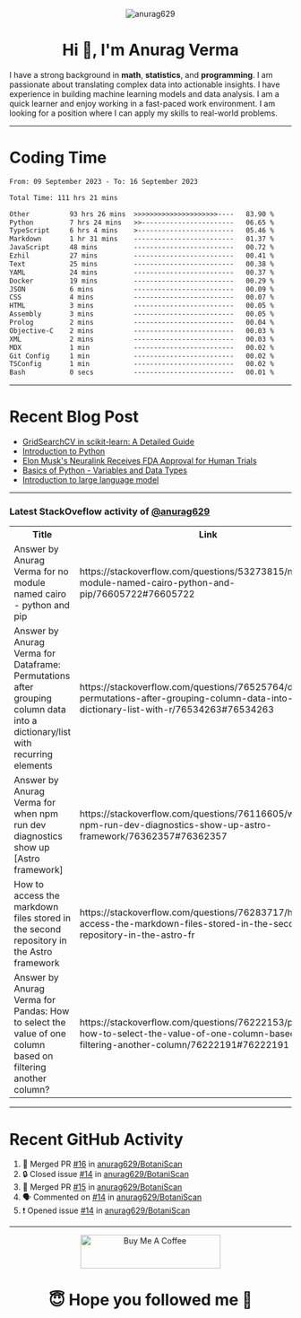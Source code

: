 

<p align="center"> <img src="https://komarev.com/ghpvc/?username=anurag629&label=Profile%20views&color=0e75b6&style=flat" alt="anurag629" /> </p>

<h1 align="center">Hi 👋, I'm Anurag Verma</h1>

I have a strong background in **math**, **statistics**, and **programming**. I am passionate about translating complex data into actionable insights. I have experience in building machine learning models and data analysis. I am a quick learner and enjoy working in a fast-paced work environment. I am looking for a position where I can apply my skills to real-world problems.

---

# Coding Time 
<!--START_SECTION:waka-->

```txt
From: 09 September 2023 - To: 16 September 2023

Total Time: 111 hrs 21 mins

Other          93 hrs 26 mins  >>>>>>>>>>>>>>>>>>>>>----   83.90 %
Python         7 hrs 24 mins   >>-----------------------   06.65 %
TypeScript     6 hrs 4 mins    >------------------------   05.46 %
Markdown       1 hr 31 mins    -------------------------   01.37 %
JavaScript     48 mins         -------------------------   00.72 %
Ezhil          27 mins         -------------------------   00.41 %
Text           25 mins         -------------------------   00.38 %
YAML           24 mins         -------------------------   00.37 %
Docker         19 mins         -------------------------   00.29 %
JSON           6 mins          -------------------------   00.09 %
CSS            4 mins          -------------------------   00.07 %
HTML           3 mins          -------------------------   00.05 %
Assembly       3 mins          -------------------------   00.05 %
Prolog         2 mins          -------------------------   00.04 %
Objective-C    2 mins          -------------------------   00.03 %
XML            2 mins          -------------------------   00.03 %
MDX            1 min           -------------------------   00.02 %
Git Config     1 min           -------------------------   00.02 %
TSConfig       1 min           -------------------------   00.02 %
Bash           0 secs          -------------------------   00.01 %
```

<!--END_SECTION:waka-->


---
# Recent Blog Post

<!-- BLOG-POST-LIST:START -->
- [GridSearchCV in scikit-learn: A Detailed Guide](https://codercops.tech/blog/gridsearchcv-in-scikit-learn-a-detailed-guide)
- [Introduction to Python](https://codercops.tech/blog/python-tutorial/introduction-to-python)
- [Elon Musk&#39;s Neuralink Receives FDA Approval for Human Trials](https://codercops.tech/blog/elon-musks-neuralink-receives-fda-approval-for-human-trials)
- [Basics of Python - Variables and Data Types](https://codercops.tech/blog/python-basics-of-python-variables-and-data-types)
- [Introduction to large language model](https://codercops.tech/blog/introduction-to-large-language-model)
<!-- BLOG-POST-LIST:END -->

---

### Latest StackOveflow activity of [@anurag629](https://github.com/anurag629)
<table>
  <tr><th>Title</th><th>Link</th></tr>
  <!-- STACKOVERFLOW:START --><tr><td>Answer by Anurag Verma for no module named cairo - python and pip</td><td>https://stackoverflow.com/questions/53273815/no-module-named-cairo-python-and-pip/76605722#76605722</td></tr><tr><td>Answer by Anurag Verma for Dataframe: Permutations after grouping column data into a dictionary/list with recurring elements</td><td>https://stackoverflow.com/questions/76525764/dataframe-permutations-after-grouping-column-data-into-a-dictionary-list-with-r/76534263#76534263</td></tr><tr><td>Answer by Anurag Verma for when npm run dev diagnostics show up [Astro framework]</td><td>https://stackoverflow.com/questions/76116605/when-npm-run-dev-diagnostics-show-up-astro-framework/76362357#76362357</td></tr><tr><td>How to access the markdown files stored in the second repository in the Astro framework</td><td>https://stackoverflow.com/questions/76283717/how-to-access-the-markdown-files-stored-in-the-second-repository-in-the-astro-fr</td></tr><tr><td>Answer by Anurag Verma for Pandas: How to select the value of one column based on filtering another column?</td><td>https://stackoverflow.com/questions/76222153/pandas-how-to-select-the-value-of-one-column-based-on-filtering-another-column/76222191#76222191</td></tr><!-- STACKOVERFLOW:END -->
</table>

---

# Recent GitHub Activity
<!--START_SECTION:activity-->
1. 🎉 Merged PR [#16](https://github.com/anurag629/BotaniScan/pull/16) in [anurag629/BotaniScan](https://github.com/anurag629/BotaniScan)
2. 🔒 Closed issue [#14](https://github.com/anurag629/BotaniScan/issues/14) in [anurag629/BotaniScan](https://github.com/anurag629/BotaniScan)
3. 🎉 Merged PR [#15](https://github.com/anurag629/BotaniScan/pull/15) in [anurag629/BotaniScan](https://github.com/anurag629/BotaniScan)
4. 🗣 Commented on [#14](https://github.com/anurag629/BotaniScan/issues/14#issuecomment-1718809439) in [anurag629/BotaniScan](https://github.com/anurag629/BotaniScan)
5. ❗ Opened issue [#14](https://github.com/anurag629/BotaniScan/issues/14) in [anurag629/BotaniScan](https://github.com/anurag629/BotaniScan)
<!--END_SECTION:activity-->

---

<p align="center"> 
<a href="https://www.buymeacoffee.com/anurag629" target="_blank"><img src="https://cdn.buymeacoffee.com/buttons/default-orange.png" alt="Buy Me A Coffee" height="60" width="250"></a>
</p>


<h1 align="center"> 😇 Hope you followed me 🥰  </h1>

